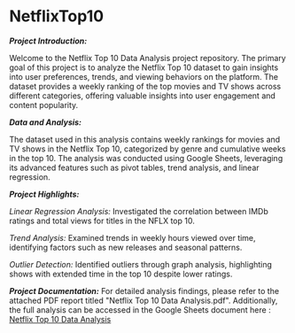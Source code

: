 # NetflixTop10

_**Project Introduction:**_

Welcome to the Netflix Top 10 Data Analysis project repository. The primary goal of this project is to analyze the Netflix Top 10 dataset to gain insights into user preferences, trends, and viewing behaviors on the platform. The dataset provides a weekly ranking of the top movies and TV shows across different categories, offering valuable insights into user engagement and content popularity.

_**Data and Analysis:**_

The dataset used in this analysis contains weekly rankings for movies and TV shows in the Netflix Top 10, categorized by genre and cumulative weeks in the top 10. The analysis was conducted using Google Sheets, leveraging its advanced features such as pivot tables, trend analysis, and linear regression.

_**Project Highlights:**_

_Linear Regression Analysis:_ Investigated the correlation between IMDb ratings and total views for titles in the NFLX top 10.

_Trend Analysis:_ Examined trends in weekly hours viewed over time, identifying factors such as new releases and seasonal patterns.

_Outlier Detection:_ Identified outliers through graph analysis, highlighting shows with extended time in the top 10 despite lower ratings.

_**Project Documentation:**_
For detailed analysis findings, please refer to the attached PDF report titled "Netflix Top 10 Data Analysis.pdf". Additionally, the full analysis can be accessed in the Google Sheets document here : [Netflix Top 10 Data Analysis](https://docs.google.com/spreadsheets/d/1N73_VcEyjIql6lJz_CIePIQGxG9Ls-ep/edit#gid=1245800100)


